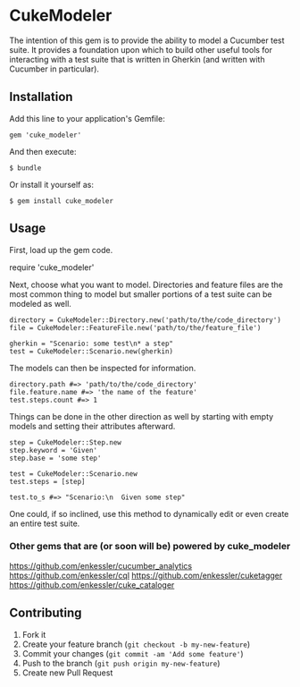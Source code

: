 # CukeModeler

The intention of this gem is to provide the ability to model a Cucumber test
suite. It provides a foundation upon which to build other useful tools for
interacting with a test suite that is written in Gherkin (and written with
Cucumber in particular).

## Installation

Add this line to your application's Gemfile:

    gem 'cuke_modeler'

And then execute:

    $ bundle

Or install it yourself as:

    $ gem install cuke_modeler

## Usage

First, load up the gem code.

  require 'cuke_modeler'

Next, choose what you want to model. Directories and feature files are the most
common thing to model but smaller portions of a test suite can be modeled as well.

    directory = CukeModeler::Directory.new('path/to/the/code_directory')
    file = CukeModeler::FeatureFile.new('path/to/the/feature_file')

    gherkin = "Scenario: some test\n* a step"
    test = CukeModeler::Scenario.new(gherkin)

The models can then be inspected for information.

    directory.path #=> 'path/to/the/code_directory'
    file.feature.name #=> 'the name of the feature'
    test.steps.count #=> 1


Things can be done in the other direction as well by starting with empty models
and setting their attributes afterward.

    step = CukeModeler::Step.new
    step.keyword = 'Given'
    step.base = 'some step'

    test = CukeModeler::Scenario.new
    test.steps = [step]

    test.to_s #=> "Scenario:\n  Given some step"

One could, if so inclined, use this method to dynamically edit or even create an
entire test suite.


### Other gems that are (or soon will be) powered by cuke_modeler

https://github.com/enkessler/cucumber_analytics
https://github.com/enkessler/cql
https://github.com/enkessler/cuketagger
https://github.com/enkessler/cuke_cataloger

## Contributing

1. Fork it
2. Create your feature branch (`git checkout -b my-new-feature`)
3. Commit your changes (`git commit -am 'Add some feature'`)
4. Push to the branch (`git push origin my-new-feature`)
5. Create new Pull Request
